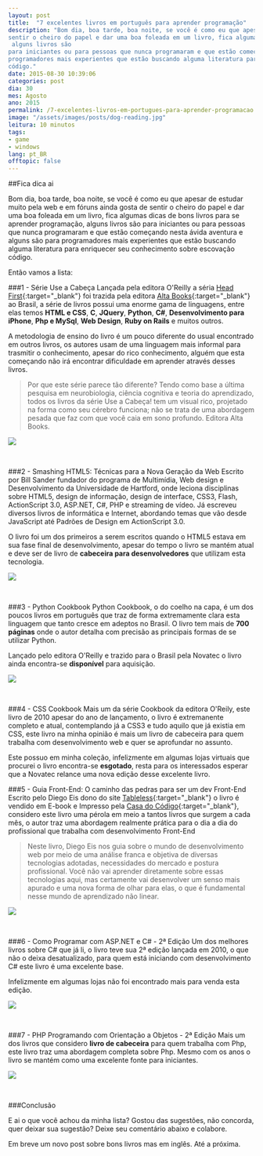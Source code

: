 ```yaml
---
layout: post
title:  "7 excelentes livros em português para aprender programação"
description: "Bom dia, boa tarde, boa noite, se você é como eu que apesar de estudar muito pela web e em fóruns ainda gosta de 
sentir o cheiro do papel e dar uma boa foleada em um livro, fica algumas dicas de bons livros para se aprender programação,
 alguns livros são
para iniciantes ou para pessoas que nunca programaram e que estão começando nesta ávida aventura e alguns são para
programadores mais experientes que estão buscando alguma literatura para enriquecer seu conhecimento sobre escovação
código."
date: 2015-08-30 10:39:06
categories: post 
dia: 30
mes: Agosto
ano: 2015
permalink: /7-excelentes-livros-em-portugues-para-aprender-programacao
image: "/assets/images/posts/dog-reading.jpg"
leitura: 10 minutos
tags:
- game
- windows
lang: pt_BR
offtopic: false
---
```


##Fica dica ai

Bom dia, boa tarde, boa noite, se você é como eu que apesar de estudar muito pela web e em fóruns ainda gosta de 
sentir o cheiro do papel e dar uma boa foleada em um livro, fica algumas dicas de bons livros para se aprender programação,
 alguns livros são
para iniciantes ou para pessoas que nunca programaram e que estão começando nesta ávida aventura e alguns são para
programadores mais experientes que estão buscando alguma literatura para enriquecer seu conhecimento sobre escovação
código.

Então vamos a lista:

###1 - Série Use a Cabeça
Lançada pela editora O'Reilly a séria [Head First](http://www.headfirstlabs.com/){:target="_blank"} foi trazida pela
editora [Alta Books](http://www.altabooks.com.br/use-a-cabeca.html){:target="_blank"} ao Brasil, a série de livros
possui uma enorme gama de linguagens, entre elas temos **HTML e CSS**, **C**, **JQuery**, 
**Python**, **C#**, **Desenvolvimento para iPhone**, **Php e MySql**, **Web Design**, **Ruby on Rails** e muitos outros.

A metodologia de ensino do livro é um pouco diferente do usual encontrado em outros livros, os autores usam de uma
linguagem mais informal para trasmitir o conhecimento, apesar do rico conhecimento, alguém que esta começando não irá
encontrar dificuldade em aprender através desses livros.

> Por que este série parece tão diferente? Tendo como base a última pesquisa em neurobiologia, ciência cognitiva e teoria do aprendizado, todos os livros da série Use a Cabeça! tem um visual rico, projetado na forma como seu cérebro funciona; não se trata de uma abordagem pesada que faz com que você caia em sono profundo. Editora Alta Books.

<p class="p-image">
	<img class="thumbnaill-post-100" src="{{ site.url }}/assets/images/posts/useacabeca.jpg"/>
</p> 
<br/>

###2 - Smashing HTML5: Técnicas para a Nova Geração da Web
Escrito por Bill Sander fundador do programa de Multimídia, Web design e Desenvolvimento da Universidade de Hartford, onde leciona disciplinas sobre HTML5, design de informação, design de interface, CSS3, Flash, ActionScript 3.0, ASP.NET, C#, PHP e streaming de vídeo. Já escreveu diversos livros de informática e Internet, abordando temas que vão desde JavaScript até Padrões de Design em ActionScript 3.0.

O livro foi um dos primeiros a serem escritos quando o HTML5 estava em sua fase final de desenvolvimento, apesar do 
tempo o livro se mantém atual e deve ser de livro de **cabeceira para desenvolvedores** que utilizam esta tecnologia.

<p class="p-image">
	<img class="thumbnaill-post-100" src="{{ site.url }}/assets/images/posts/smashinghtml5.jpg"/>
</p> 
<br/>

<script async src="//pagead2.googlesyndication.com/pagead/js/adsbygoogle.js"></script>
<!-- valdirviana.github.io - Intro post (so texto) -->
<ins class="adsbygoogle"
     style="display:block"
     data-ad-client="ca-pub-7851524114238986"
     data-ad-slot="3633647753"
     data-ad-format="auto"></ins>
<script>
(adsbygoogle = window.adsbygoogle || []).push({});
</script>

###3 - Python Cookbook
Python Cookbook, o do coelho na capa, é um dos poucos livros em português que traz de forma extremamente clara esta 
linguagem que tanto cresce em adeptos no Brasil.
O livro tem mais de **700 páginas** onde o autor detalha com precisão as principais formas de se utilizar Python.

Lançado pelo editora O'Reilly e trazido para o Brasil pela Novatec o livro ainda encontra-se **disponível** para aquisição.

<p class="p-image">
	<img class="thumbnaill-post-100" src="{{ site.url }}/assets/images/posts/pythoncookbook.jpg"/>
</p> 
<br/>

###4 - CSS Cookbook
Mais um da série Cookbook da editora O'Reily, este livro de 2010 apesar do ano de lançamento, o livro é extremanente
completo e atual, contemplando já a CSS3 e tudo aquilo que já existia em CSS, este livro na minha opinião é mais um livro de 
cabeceira para quem trabalha com desenvolvimento web e quer se aprofundar no assunto.

Este possuo em minha coleção, infelizmente em algumas lojas virtuais que procurei o livro encontra-se **esgotado**, resta
para os interessados esperar que a Novatec relance uma nova edição desse excelente livro. 

###5 - Guia Front-End: O caminho das pedras para ser um dev Front-End
Escrito pelo Diego Eis dono do site [Tableless](http://tableless.com.br/){:target="_blank"} o livro é vendido em 
E-book e Impresso pela [Casa do Código](http://www.casadocodigo.com.br/products/livro-guia-frontend){:target="_blank"}, 
considero este livro uma pérola em meio a tantos livros que surgem a cada mês, o autor traz uma abordagem realmente 
prática para o dia a dia do profissional que trabalha com desenvolvimento Front-End

> Neste livro, Diego Eis nos guia sobre o mundo de desenvolvimento web por meio de uma análise franca e objetiva de diversas tecnologias adotadas, necessidades do mercado e postura profissional. Você não vai aprender diretamente sobre essas tecnologias aqui, mas certamente vai desenvolver um senso mais apurado e uma nova forma de olhar para elas, o que é fundamental nesse mundo de aprendizado não linear.

<p class="p-image">
	<img class="thumbnaill-post-100" src="{{ site.url }}/assets/images/posts/guia-frontend-featured_large.png"/>
</p> 
<br/>

<script async src="//pagead2.googlesyndication.com/pagead/js/adsbygoogle.js"></script>
<!-- valdirviana.github.io - Intro post (so texto) -->
<ins class="adsbygoogle"
     style="display:block"
     data-ad-client="ca-pub-7851524114238986"
     data-ad-slot="3633647753"
     data-ad-format="auto"></ins>
<script>
(adsbygoogle = window.adsbygoogle || []).push({});
</script>

###6 - Como Programar com ASP.NET e C# - 2ª Edição
Um dos melhores livros sobre C# que já li, o livro teve sua 2ª edição lançada em 2010, o que não o deixa desatualizado, para quem está
iniciando com desenvolvimento C# este livro é uma excelente base.

Infelizmente em algumas lojas não foi encontrado mais para venda esta edição.

<p class="p-image">
	<img class="thumbnaill-post-100" src="{{ site.url }}/assets/images/posts/capa_como_programar_com_aspnet_e_c.jpg"/>
</p> 
<br/>

###7 - PHP Programando com Orientação a Objetos - 2ª Edição
Mais um dos livros que considero **livro de cabeceira** para quem trabalha com Php, este livro traz uma abordagem completa sobre
Php. Mesmo com os anos o livro se mantém como uma excelente fonte para iniciantes.

<p class="p-image">
	<img class="thumbnaill-post-100" src="{{ site.url }}/assets/images/posts/php-capa.jpg"/>
</p> 
<br/>

###Conclusão

E ai o que você achou da minha lista? Gostou das sugestões, não concorda, quer deixar sua sugestão? Deixe seu comentário abaixo e 
colabore.

Em breve um novo post sobre bons livros mas em inglês.
Até a próxima.